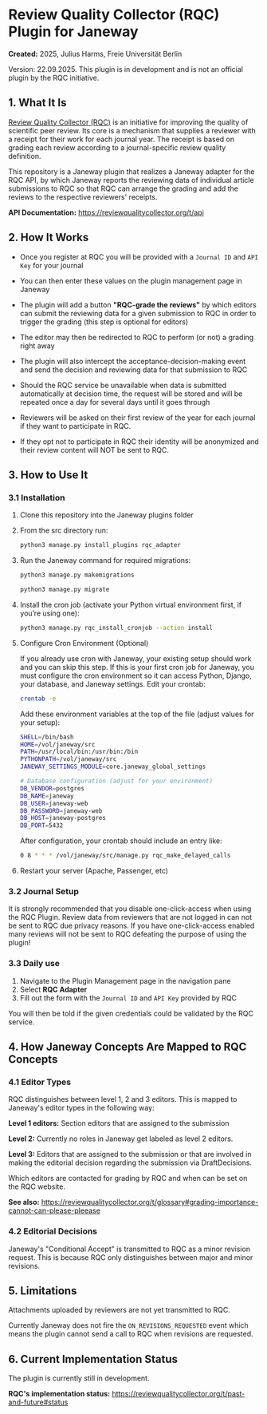 # Review Quality Collector (RQC) Plugin for Janeway

**Created:** 2025, Julius Harms, Freie Universität Berlin

Version: 22.09.2025. This plugin is in development and is not an official plugin by the RQC initiative.

## 1. What It Is

[Review Quality Collector (RQC)](https://reviewqualitycollector.org) is an initiative for improving the quality of scientific peer review. Its core is a mechanism that supplies a reviewer with a receipt for their work for each journal year. The receipt is based on grading each review according to a journal-specific review quality definition.

This repository is a Janeway plugin that realizes a Janeway adapter for the RQC API, by which Janeway reports the reviewing data of individual article submissions to RQC so that RQC can arrange the grading and add the reviews to the respective reviewers' receipts.

**API Documentation:** https://reviewqualitycollector.org/t/api

## 2. How It Works

- Once you register at RQC you will be provided with a `Journal ID` and `API Key` for your journal
- You can then enter these values on the plugin management page in Janeway
- The plugin will add a button **"RQC-grade the reviews"** by which editors can submit the reviewing data for a given submission to RQC in order to trigger the grading (this step is optional for editors)
- The editor may then be redirected to RQC to perform (or not) a grading right away
- The plugin will also intercept the acceptance-decision-making event and send the decision and reviewing data for that submission to RQC
- Should the RQC service be unavailable when data is submitted automatically at decision time, the request will be stored and will be repeated once a day for several days until it goes through

- Reviewers will be asked on their first review of the year for each journal if they want to participate in RQC.
- If they opt not to participate in RQC their identity will be anonymized and their review content will NOT be sent to RQC.

## 3. How to Use It

### 3.1 Installation

1. Clone this repository into the Janeway plugins folder
2. From the src directory run:
   ```bash
   python3 manage.py install_plugins rqc_adapter
   ```
3. Run the Janeway command for required migrations:
   ```bash
   python3 manage.py makemigrations
   ```
   ```bash
   python3 manage.py migrate
   ```
4. Install the cron job (activate your Python virtual environment first, if you’re using one):
   ```bash
   python3 manage.py rqc_install_cronjob --action install
   ```
5. Configure Cron Environment (Optional)

    If you already use cron with Janeway, your existing setup should work and you can skip this step.
    If this is your first cron job for Janeway, you must configure the cron environment so it can access Python, Django, your database, and Janeway settings.
    Edit your crontab:

    ```bash
    crontab -e
   ```
    Add these environment variables at the top of the file (adjust values for your setup):
    ```bash
    SHELL=/bin/bash
    HOME=/vol/janeway/src
    PATH=/usr/local/bin:/usr/bin:/bin
    PYTHONPATH=/vol/janeway/src
    JANEWAY_SETTINGS_MODULE=core.janeway_global_settings

    # Database configuration (adjust for your environment)
    DB_VENDOR=postgres
    DB_NAME=janeway
    DB_USER=janeway-web
    DB_PASSWORD=janeway-web
    DB_HOST=janeway-postgres
    DB_PORT=5432
   ```
    After configuration, your crontab should include an entry like:

    ```bash
    0 8 * * * /vol/janeway/src/manage.py rqc_make_delayed_calls
   ```
6. Restart your server (Apache, Passenger, etc)

### 3.2 Journal Setup

It is strongly recommended that you disable one-click-access when using the RQC
Plugin. Review data from reviewers that are not logged in can not be sent to RQC due
privacy reasons. If you have one-click-access enabled many reviews will not be sent to RQC defeating
the purpose of using the plugin!

### 3.3 Daily use
1. Navigate to the Plugin Management page in the navigation pane
2. Select **RQC Adapter**
3. Fill out the form with the `Journal ID` and `API Key` provided by RQC

You will then be told if the given credentials could be validated by the RQC service.

## 4. How Janeway Concepts Are Mapped to RQC Concepts

### 4.1 Editor Types

RQC distinguishes between level 1, 2 and 3 editors. This is mapped to Janeway's editor types in the following way:

  **Level 1 editors:** Section editors that are assigned to the submission

  **Level 2:** Currently no roles in Janeway get labeled as level 2 editors.

  **Level 3:** Editors that are assigned to the submission or that are involved in making the editorial decision regarding the submission 
   via DraftDecisions.

Which editors are contacted for grading by RQC and when can be set on the RQC website.

**See also:** https://reviewqualitycollector.org/t/glossary#grading-importance-cannot-can-please-pleease

### 4.2 Editorial Decisions

Janeway's "Conditional Accept" is transmitted to RQC as a minor revision request. This is because RQC only distinguishes between major and minor revisions.

## 5. Limitations

Attachments uploaded by reviewers are not yet transmitted to RQC.

Currently Janeway does not fire the `ON_REVISIONS_REQUESTED` event which means the plugin cannot send a call to RQC when revisions are requested.

## 6. Current Implementation Status

The plugin is currently still in development.

**RQC's implementation status:** https://reviewqualitycollector.org/t/past-and-future#status
